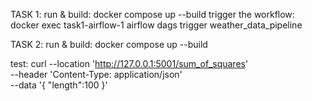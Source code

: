 TASK 1:
  run & build:
    docker compose up --build
trigger the workflow:
    docker exec task1-airflow-1 airflow dags trigger weather_data_pipeline
    
TASK 2: 
  run & build:
    docker compose up --build

test: 
    curl --location 'http://127.0.0.1:5001/sum_of_squares' \
    --header 'Content-Type: application/json' \
    --data '{
        "length":100
    }'
